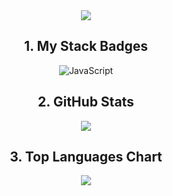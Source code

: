 

<!--
**wonder0128/wonder0128** is a ✨ _special_ ✨ repository because its `README.md` (this file) appears on your GitHub profile.

Here are some ideas to get you started:

- 🔭 I’m currently working on ...
- 🌱 I’m currently learning ...
- 👯 I’m looking to collaborate on ...
- 🤔 I’m looking for help with ...
- 💬 Ask me about ...
- 📫 How to reach me: ...
- 😄 Pronouns: ...
- ⚡ Fun fact: ...
-->

<div align=center>  
  <img src="https://capsule-render.vercel.app/api?type=waving&color=gradient&height=200&section=header&text=Shining%20Developer%20✨&fontSize=50" />

  

  <h2>1. My Stack Badges</h2>
  <img alt="JavaScript" src ="https://img.shields.io/badge/JavaScript-F7DF1E.svg?&style=flat-square&logo=JavaScript&logoColor=white"/>
  
  <h2> 2. GitHub Stats </h2>
  <a href="https://github.com/anuraghazra/github-readme-stats">
    <img align="center" src="https://github-readme-stats.vercel.app/api?username=wonder0128&show_icons=true&theme=dracula" />
  </a>
  
  <h2> 3. Top Languages Chart</h2>
  <a href="https://github.com/anuraghazra/github-readme-stats">
    <img align="center" src="https://github-readme-stats.vercel.app/api/top-langs?username=wonder0128&layout=compact&langs_count=10&bg_color=45,E55D87,5FC3E4&title_color=ffffff&text_color=ffffff&hide_border=False" />
  </a>
</div>
